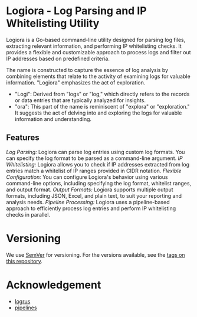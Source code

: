 # Logiora - Log Parsing and IP Whitelisting Utility

Logiora is a Go-based command-line utility designed for parsing log files, extracting relevant information, and performing IP whitelisting checks. It provides a flexible and customizable approach to process logs and filter out IP addresses based on predefined criteria.

The name is constructed to capture the essence of log analysis by combining elements that relate to the activity of examining logs for valuable information. "Logiora" emphasizes the act of exploration.

* "Logi": Derived from "logs" or "log," which directly refers to the records or data entries that are typically analyzed for insights.
* "ora": This part of the name is reminiscent of "explora" or "exploration." It suggests the act of delving into and exploring the logs for valuable information and understanding.

## Features

*Log Parsing:* Logiora can parse log entries using custom log formats. You can specify the log format to be parsed as a command-line argument.
*IP Whitelisting:* Logiora allows you to check if IP addresses extracted from log entries match a whitelist of IP ranges provided in CIDR notation.
*Flexible Configuration:* You can configure Logiora's behavior using various command-line options, including specifying the log format, whitelist ranges, and output format.
*Output Formats:* Logiora supports multiple output formats, including JSON, Excel, and plain text, to suit your reporting and analysis needs.
*Pipeline Processing:* Logiora uses a pipeline-based approach to efficiently process log entries and perform IP whitelisting checks in parallel.

# Versioning

We use [SemVer](http://semver.org/) for versioning. For the versions available, see the [tags on this repository](https://gitea.casamau.synology.me/fry/cmo-jumbleBox.git). 

# Acknowledgement

* [logrus](https://github.com/sirupsen/logrus)
* [pipelines](https://github.com/splunk/pipelines)
